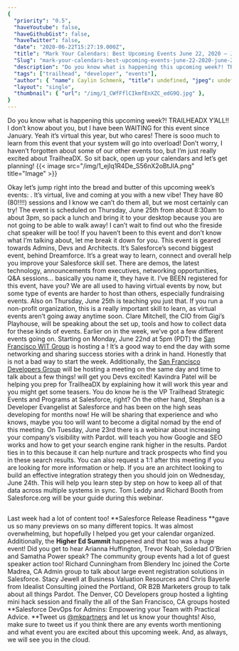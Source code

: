 ```yaml
---
{
  "priority": "0.5",
  "haveYoutube": false,
  "haveGithubGist": false,
  "haveTwitter": false,
  "date": "2020-06-22T15:27:19.000Z",
  "title": "Mark Your Calendars: Best Upcoming Events June 22, 2020 — June 26, 2020",
  "Slug": "mark-your-calendars-best-upcoming-events-june-22-2020-june-26-2020",
  "description": "Do you know what is happening this upcoming week?! TRAILHEADX Y’ALL!! I don’t know about you, but I have been WAITING for this event since January. Yeah it’s virtual this year, but who cares! There is sooo much to learn from this event that your system will go into overload! Don’t worry, I haven’t forgotten about some of our other events too, but I’m just really excited about TrailheaDX. So sit back, open up your calendars and let’s get planning!.",
  "tags": ["trailhead", "developer", "events"],
  "author": { "name": Caylin Schmenk, "title": undefined, "jpeg": undefined },
  "layout": "single",
  "thumbnail": { "url": "/img/1_CWfFflCIkmfEnXZC_edG9Q.jpg" },
}
---
```


Do you know what is happening this upcoming week?! TRAILHEADX Y’ALL!! I don’t know about you, but I have been WAITING for this event since January. Yeah it’s virtual this year, but who cares! There is sooo much to learn from this event that your system will go into overload! Don’t worry, I haven’t forgotten about some of our other events too, but I’m just really excited about TrailheaDX. So sit back, open up your calendars and let’s get planning!
{{< image src="/img/1_ejIq1R4De_S56nX2oBtJlA.png" title="Image" >}}

Okay let’s jump right into the bread and butter of this upcoming week’s events: [](https://www.salesforce.com/trailheadx/). It’s virtual, live and coming at you with a new vibe! They have 80 (80!!!!) sessions and I know we can’t do them all, but we most certainly can try! The event is scheduled on Thursday, June 25th from about 8:30am to about 3pm, so pack a lunch and bring it to your desktop because you are not going to be able to walk away! I can’t wait to find out who the fireside chat speaker will be too! If you haven’t been to this event and don’t know what I’m talking about, let me break it down for you. This event is geared towards Admins, Devs and Architects. It’s Salesforce’s second biggest event, behind Dreamforce. It’s a great way to learn, connect and overall help you improve your Salesforce skill set. There are demos, the latest technology, announcements from executives, networking opportunities, Q&amp;A sessions… basically you name it, they have it. I’ve BEEN registered for this event, have you?
We are all used to having virtual events by now, but some type of events are harder to host than others, especially fundraising events. Also on Thursday, June 25th [](https://www.salesforce.com/form/sfdo/ngo/fundraising-events-online/) is teaching you just that. If you run a non-profit organization, this is a really important skill to learn, as virtual events aren’t going away anytime soon. Clare Mitchell, the CIO from Gigi’s Playhouse, will be speaking about the set up, tools and how to collect data for these kinds of events.
Earlier on in the week, we’ve got a few different events going on. Starting on Monday, June 22nd at 5pm (PDT) the [San Francisco WIT Group](https://trailblazercommunitygroups.com/san-francisco-ca-women-in-tech-group/) is hosting a [](https://trailblazercommunitygroups.com/events/details/salesforce-san-francisco-ca-women-in-tech-group-presents-san-francisco-wit-happy-hour/)! It’s a good way to end the day with some networking and sharing success stories with a drink in hand. Honestly that is not a bad way to start the week.
Additionally, the [San Francisco Developers Group](https://trailblazercommunitygroups.com/san-francisco-ca-developers-group/) will be hosting a meeting on the same day and time to talk about a few things! [](https://trailblazercommunitygroups.com/events/details/salesforce-san-francisco-ca-developers-group-presents-road-to-tdx20-w-kavindra-patel-salesforce-development-from-the-high-seas-w-stephan-chandler-garcia/) will get you Devs excited! Kavindra Patel will be helping you prep for TrailheaDX by explaining how it will work this year and you might get some teasers. You do know he is the VP Trailhead Strategic Events and Programs at Salesforce, right? On the other hand, Stephan is a Developer Evangelist at Salesforce and has been on the high seas developing for months now! He will be sharing that experience and who knows, maybe you too will want to become a digital nomad by the end of this meeting.
On Tuesday, June 23rd there is a webinar about increasing your company’s visibility with Pardot. [](https://register.gotowebinar.com/rt/6263009941202190082?source=Calendar) will teach you how Google and SEO works and how to get your search engine rank higher in the results. Pardot ties in to this because it can help nurture and track prospects who find you in these search results. You can also request a 1:1 after this meeting if you are looking for more information or help.
If you are an architect looking to build an effective integration strategy then you should join [](https://www.salesforce.com/form/sfdo/sfdo/integration-strategy-ask-an-architect/) on Wednesday, June 24th. This will help you learn step by step on how to keep all of that data across multiple systems in sync. Tom Leddy and Richard Booth from Salesforce.org will be your guide during this webinar.

##

Last week had a lot of content too! **Salesforce Release Readiness **gave us so many previews on so many different topics. It was almost overwhelming, but hopefully I helped you get your calendar organized. Additionally, the **Higher Ed Summit** happened and that too was a huge event! Did you get to hear Arianna Huffington, Trevor Noah, Soledad O’Brien and Samatha Power speak?
The community group events had a lot of guest speaker action too! Richard Cunningham from Blendery Inc joined the Corte Madrea, CA Admin group to talk about large event registration solutions in Salesforce. Stacy Jewell at Business Valuation Resources and Chris Bayerle from Idealist Consulting joined the Portland, OR B2B Marketers group to talk about all things Pardot. The Denver, CO Developers group hosted a lighting mini hack session and finally the all of the San Francisco, CA groups hosted **Salesforce DevOps for Admins: Empowering your Team with Practical Advice. **Tweet us [@mkpartners](http://twitter.com/mkpartners) and let us know your thoughts!
Also, make sure to tweet us if you think there are any events worth mentioning and what event you are excited about this upcoming week. And, as always, we will see you in the cloud.
